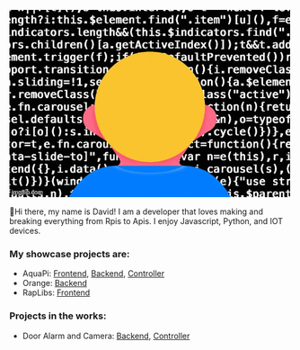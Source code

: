 ![Dekk gif](https://github.com/d-e-k-k/d-e-k-k/blob/main/4vicxe.gif)
<br>

:wave:Hi there, my name is David! I am a developer that loves making and breaking everything from Rpis to Apis. I enjoy Javascript, Python, and IOT devices. 

### My showcase projects are:
- AquaPi:  [Frontend](https://github.com/d-e-k-k/aquapi_frontend), [Backend](https://github.com/d-e-k-k/aquapi_backend), [Controller](https://github.com/d-e-k-k/aquapi_aquarium_controller)
- Orange: [Backend](https://github.com/Team-Orange4/backend)
- RapLibs: [Frontend](https://github.com/d-e-k-k/rap-libs)

### Projects in the works:

-  Door Alarm and Camera: [Backend](https://github.com/d-e-k-k/rpi_door_backend), [Controller](https://github.com/d-e-k-k/rpi_door_controller)
